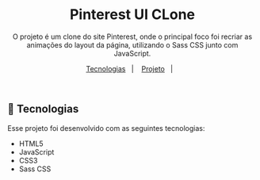 <h1 align="center"> Pinterest UI CLone</h1>

<p align="center">
  O projeto é um clone do site Pinterest, onde o principal foco foi recriar as animações do layout da página, utilizando o Sass CSS junto com JavaScript.<br/>
<a href=""</a>
</p>

<p align="center">
  <a href="https://sass-lang.com/">Tecnologias</a>&nbsp;&nbsp;&nbsp;|&nbsp;&nbsp;&nbsp;
  <a href="https://clone-ui-sass-css.vercel.app/">Projeto</a>&nbsp;&nbsp;&nbsp;|&nbsp;&nbsp;&nbsp;
</p>


<br>


## 🚀 Tecnologias

Esse projeto foi desenvolvido com as seguintes tecnologias:

- HTML5
- JavaScript
- CSS3
- Sass CSS
